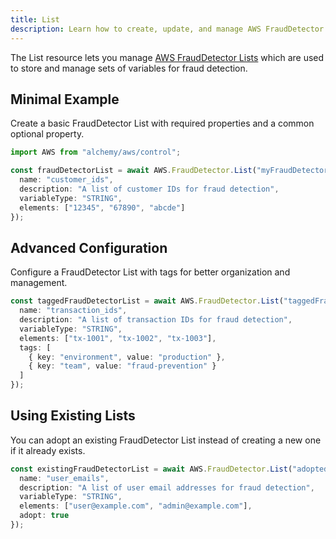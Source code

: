```yaml
---
title: List
description: Learn how to create, update, and manage AWS FraudDetector Lists using Alchemy Cloud Control.
---
```



The List resource lets you manage [AWS FraudDetector Lists](https://docs.aws.amazon.com/frauddetector/latest/userguide/) which are used to store and manage sets of variables for fraud detection.

## Minimal Example

Create a basic FraudDetector List with required properties and a common optional property.

```ts
import AWS from "alchemy/aws/control";

const fraudDetectorList = await AWS.FraudDetector.List("myFraudDetectorList", {
  name: "customer_ids",
  description: "A list of customer IDs for fraud detection",
  variableType: "STRING",
  elements: ["12345", "67890", "abcde"]
});
```

## Advanced Configuration

Configure a FraudDetector List with tags for better organization and management.

```ts
const taggedFraudDetectorList = await AWS.FraudDetector.List("taggedFraudDetectorList", {
  name: "transaction_ids",
  description: "A list of transaction IDs for fraud detection",
  variableType: "STRING",
  elements: ["tx-1001", "tx-1002", "tx-1003"],
  tags: [
    { key: "environment", value: "production" },
    { key: "team", value: "fraud-prevention" }
  ]
});
```

## Using Existing Lists

You can adopt an existing FraudDetector List instead of creating a new one if it already exists.

```ts
const existingFraudDetectorList = await AWS.FraudDetector.List("adoptedFraudDetectorList", {
  name: "user_emails",
  description: "A list of user email addresses for fraud detection",
  variableType: "STRING",
  elements: ["user@example.com", "admin@example.com"],
  adopt: true
});
```

